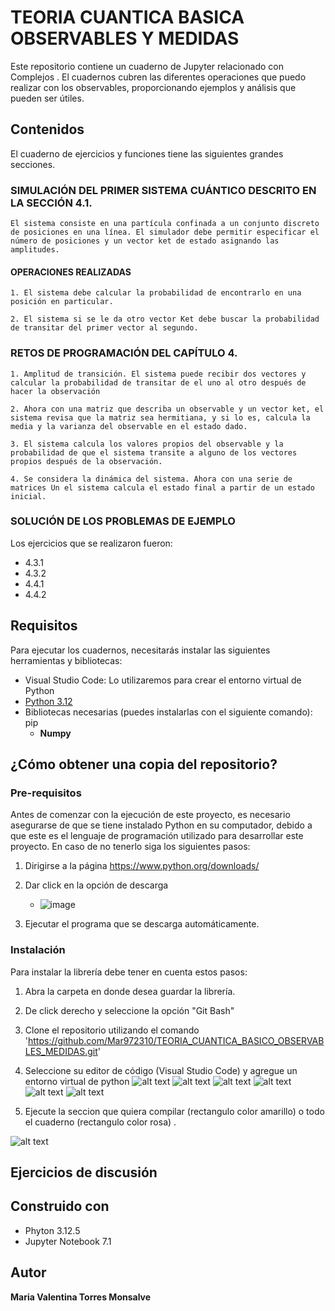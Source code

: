 # TEORIA CUANTICA BASICA OBSERVABLES Y MEDIDAS

Este repositorio contiene un cuaderno de Jupyter relacionado con Complejos . El cuadernos cubren las diferentes operaciones que puedo realizar con los observables, proporcionando ejemplos y análisis que pueden ser útiles.

## Contenidos

El cuaderno de ejercicios y funciones tiene las siguientes grandes secciones.

### SIMULACIÓN DEL PRIMER SISTEMA CUÁNTICO DESCRITO EN LA SECCIÓN 4.1.
    El sistema consiste en una partícula confinada a un conjunto discreto de posiciones en una línea. El simulador debe permitir especificar el número de posiciones y un vector ket de estado asignando las amplitudes.

#### OPERACIONES REALIZADAS

    1. El sistema debe calcular la probabilidad de encontrarlo en una posición en particular.

    2. El sistema si se le da otro vector Ket debe buscar la probabilidad de transitar del primer vector al segundo.

### RETOS DE PROGRAMACIÓN DEL CAPÍTULO 4.

    1. Amplitud de transición. El sistema puede recibir dos vectores y calcular la probabilidad de transitar de el uno al otro después de hacer la observación

    2. Ahora con una matriz que describa un observable y un vector ket, el sistema revisa que la matriz sea hermitiana, y si lo es, calcula la media y la varianza del observable en el estado dado.

    3. El sistema calcula los valores propios del observable y la probabilidad de que el sistema transite a alguno de los vectores propios después de la observación.

    4. Se considera la dinámica del sistema. Ahora con una serie de matrices Un el sistema calcula el estado final a partir de un estado inicial.

### SOLUCIÓN DE LOS PROBLEMAS DE EJEMPLO
Los ejercicios que se realizaron fueron:
- 4.3.1
- 4.3.2
- 4.4.1
- 4.4.2

## Requisitos

Para ejecutar los cuadernos, necesitarás instalar las siguientes herramientas y bibliotecas:

- Visual Studio Code: Lo utilizaremos para crear el entorno virtual de Python 
- [Python 3.12](https://www.python.org/downloads/)
- Bibliotecas necesarias (puedes instalarlas con el siguiente comando): pip
    - **Numpy**

## ¿Cómo obtener una copia del repositorio?
### Pre-requisitos
Antes de comenzar con la ejecución de este proyecto, es necesario asegurarse de que se tiene instalado Python en su computador, debido a que este es el lenguaje de programación utilizado para desarrollar este proyecto. 
En caso de no tenerlo siga los siguientes pasos:
1. Dirigirse a la página https://www.python.org/downloads/
2. Dar click en la opción de descarga
   - ![image](image/py.png)
   
4. Ejecutar el programa que se descarga automáticamente.

### Instalación 
Para instalar la librería debe tener en cuenta estos pasos:
1. Abra la carpeta en donde desea guardar la librería.
2. De click derecho y seleccione la opción "Git Bash"
3. Clone el repositorio utilizando el comando 'https://github.com/Mar972310/TEORIA_CUANTICA_BASICO_OBSERVABLES_MEDIDAS.git'
5. Seleccione su editor de código (Visual Studio Code) y agregue un entorno virtual de python
![alt text](image/image-1.png)
![alt text](image/2.png)
![alt text](image/3.png)
![alt text](image/4.png)
![alt text](image/5.png)
![alt text](image/6.png)

6. Ejecute la seccion que quiera compilar (rectangulo color amarillo) o todo el cuaderno (rectangulo color rosa) .

![alt text](image/7.png)

## Ejercicios de discusión


    
## Construido con
* Phyton 3.12.5
* Jupyter Notebook 7.1
  
## Autor 
__Maria Valentina Torres Monsalve__ 